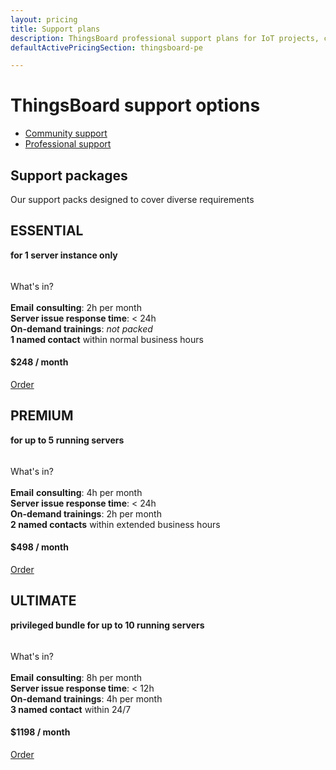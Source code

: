 ```yaml
---
layout: pricing
title: Support plans
description: ThingsBoard professional support plans for IoT projects, cloud infrastructure support
defaultActivePricingSection: thingsboard-pe

---
```


<div class="container">
    <div class="pricing-header">
       <div class="pricing-hero">
        <div class="pricing-hero-content">
            <h1>ThingsBoard support options</h1>
        </div>
       </div>
       <nav id="inner-navigation" class="inner-navigation">
         <ul id="menu-pricing-navigation-1" class="menu">
            <li id="menu-item-thingsboard-ce" class="menu-item tb-logo">
                <a id="Serv_Support_CS" class="gtm_button" href="javascript:void(0);" onClick="activatePricingSection('thingsboard-ce')
">Community support</a>
            </li>
            <li id="menu-item-thingsboard-pe" class="menu-item tb-logo active">
                <a id="Serv_Support_PS" class="gtm_button" href="javascript:void(0);" onClick="activatePricingSection('thingsboard-pe')
">Professional support</a>
            </li>
         </ul>
       </nav> 
    </div>
    <div class="pricing-header-divider">
    </div>
</div>

<div id="thingsboard-ce" class="pricing-content" style="display: none;">
    <div class="pricing-div">
        <div class="container">
            <div class="pricing-section pricing-community active" id="community">
               <div class="row justify-content-center">
                    <div class="col-md-8 col-lg-6 col-xl-4 mb-4">
                        <div class="pricing-square">
                            <h2>Community support</h2>
                            <div class="pricing-square-description">
                                <p> <strong>Community</strong> <strong>support</strong> is free-of-charge option. It is a volonteering initiative, provided by our team. Please, be aware that support is one of ThingsBoard Inc. business fields. Although our engineers (as many of our customers know) successfully handle user's requests in their free time. Community support doesn't mean any obligation for ThingsBoard Inc. We encourage you to:<br>
                               <a href="/docs/">read documentation</a>;<br>
                               subscribe to our <a href="https://www.youtube.com/c/thingsboard" target ="blank">YouTube channel</a>.<br>
                               and time fater time took an eye on <a href="https://www.youtube.com/watch?v=M0CaascgDmg&list=PLYEKB_XwLCZJ6T8RPLTjRwMw0eoabpEKO" target="blank">the free Education course</a> updates.
                                </p>
                                <p>So, most demanded tutorials, samples and guides are available 24/7
                                </p>
                                <p>Customer may also rely on answers from ThingsBoard <a href="https://github.com/thingsboard/thingsboard/issues" target="blank">community on GitHub</a> (issues page), send their queries to <a href="https://groups.google.com/forum/#!forum/thingsboard" target="blank">Q&A forum</a> and start <a href="https://stackoverflow.com/questions/tagged/thingsboard" target="blank">Stack Overflow</a> themes.
                                </p>  
                                <div class="row justify-content-center">
                                    <a id="Serv_Support_CS_HelpMe" class="btn-blue btn-pricing gtm_button" 
href="/docs/contact-us/">
                                        Help me!
                                    </a>
                                </div>
                            </div>
                        </div>
                    </div>
               </div>
            </div>
        </div>
    </div>     
</div>


<div id="thingsboard-pe" class="pricing-content">
    <div class="container">
        <div class="pricing-content-header row">
            <div class="pricing-content-description pricing-cloud active col-lg-6">
                <h2>Support packages</h2>
                <div class="pricing-content-details">
                    Our support packs designed to cover diverse requirements
                </div>
            </div>
        </div>
        <div class="pricing-div">
            <div class="pricing-section pricing-pay-as-you-go active" id="payAsYouGo">
               <div class="row justify-content-center">
                    <div class="col-md-6 col-lg-4 col-xl mb-4">
                        <div class="pricing-square">
                            <h2>ESSENTIAL</h2>
                            <div class="pricing-square-description" style="min-height: 50px;">
                                <p> <b>for 1 server instance only</b></p>
                            </div>
                            <div>
                                What's in?
                            </div>
                            <br>
                            <div class="pricing-square-item">
                                <strong>Email</strong> <strong>consulting</strong>: 2h per month
                            </div>
                            <div class="pricing-square-item">
                                <b>Server issue response time</b>: < 24h
                            </div>
                            <div class="pricing-square-item">
                                <b>On-demand trainings</b>: <i>not packed</i>
                            </div>
                            <div class="pricing-square-item">
                                <b>1 named contact</b> within normal business hours
                            </div>
                            <h4 class="pricing-square-price mt-4 mb-4">
                                $248
                                <span>/ month</span>
                            </h4>
                            <div class="row justify-content-center">
                                <a id="Serv_Support_PS_Essential" class="btn-blue btn-pricing gtm_button" 
href="/docs/contact-us/">
                                    Order
                                </a>
                            </div>
                        </div>
                    </div>
                    <div class="col-md-6 col-lg-4 col-xl mb-4">
                        <div class="pricing-square">
                            <h2>PREMIUM</h2>
                            <div class="pricing-square-description" style="min-height: 50px;">
                                <p> <b>for up to 5 running servers</b></p>
                            </div>
                            <div>
                                What's in?
                            </div>
                            <br>
                            <div class="pricing-square-item">
                                <strong>Email</strong> <strong>consulting</strong>: 4h per month
                            </div>
                            <div class="pricing-square-item">
                                <b>Server issue response time</b>: < 24h
                            </div>
                            <div class="pricing-square-item">
                                <b>On-demand trainings</b>: 2h per month
                            </div>
                            <div class="pricing-square-item">
                                <b>2 named contacts</b> within extended business hours
                            </div>
                            <h4 class="pricing-square-price mt-4 mb-4">
                                $498
                                <span>/ month</span>
                            </h4>
                            <div class="row justify-content-center">
                                <a id="Serv_Support_PS_Premium" class="btn-blue btn-pricing gtm_button" href="/docs/contact-us/">
                                    Order
                                </a>
                            </div>
                        </div>
                    </div>
                    <div class="col-md-6 col-lg-4 col-xl mb-4">
                        <div class="pricing-square">
                            <h2>ULTIMATE</h2>
                            <div class="pricing-square-description" style="min-height: 50px;">
                                <p><b>privileged bundle for up to 10 running servers</b></p>
                            </div>
                            <div>
                                What's in?
                            </div>
                            <br>
                            <div class="pricing-square-item">
                                <strong>Email</strong> <strong>consulting</strong>: 8h per month
                            </div>
                            <div class="pricing-square-item">
                                <b>Server issue response time</b>: < 12h
                            </div>
                            <div class="pricing-square-item">
                                <b>On-demand trainings</b>: 4h per month
                            </div>
                            <div class="pricing-square-item">
                                <b>3 named contact</b> within 24/7
                            </div>
                            <h4 class="pricing-square-price mt-4 mb-4">
                                $1198
                                <span>/ month</span>
                            </h4>
                            <div class="row justify-content-center">
                                <a id="Serv_Support_PS_Ultimate" class="btn-blue btn-pricing gtm_button" href="/docs/contact-us/">
                                    Order
                                </a>
                            </div>
                        </div>
                    </div>
               </div>
            </div>
        </div>
    </div>
</div>



